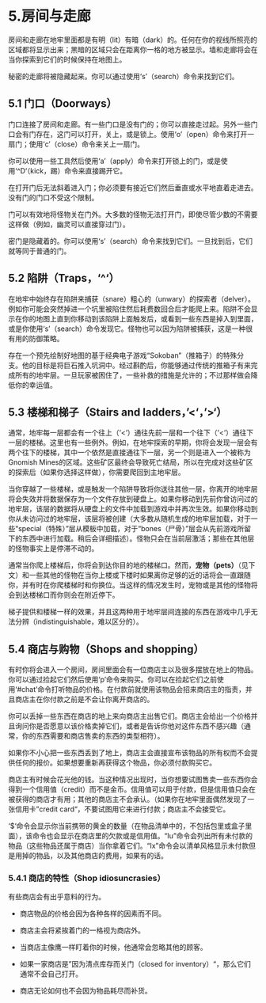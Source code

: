 # 5.房间与走廊

房间和走廊在地牢里面都是有明（lit）有暗（dark）的。任何在你的视线所照亮的区域都将显示出来；黑暗的区域只会在距离你一格的地方被显示。墙和走廊将会在当你探索到它们的时候保持在地图上。

秘密的走廊将被隐藏起来。你可以通过使用‘s’（search）命令来找到它们。

## 5.1 门口（Doorways）

门口连接了房间和走廊。有一些门口是没有门的；你可以直接走过起。另外一些门口会有门存在，这门可以打开，关上，或是锁上。使用‘o’（open）命令来打开一扇门；使用‘c’（close）命令来关上一扇门。

你可以使用一些工具然后使用‘a’（apply）命令来打开锁上的门，或是使用‘^D‘（kick，踢）命令来直接踢开它。

在打开门后无法斜着进入门；你必须要有接近它们然后垂直或水平地直着走进去。没有门的门口不受这个限制。

门可以有效地将怪物关在门外。大多数的怪物无法打开门，即使尽管少数的不需要这样做（例如，幽灵可以直接穿过门）。

密门是隐藏着的。你可以使用‘s’（search）命令来找到它们。一旦找到后，它们就等同于普通的门。

## 5.2 陷阱（Traps，‘^‘）

在地牢中始终存在陷阱来捕获（snare）粗心的（unwary）的探索者（delver）。例如你可能会突然掉进一个坑里被陷住然后耗费数回合后才能爬上来。陷阱不会显示在你的地图上直到你移动到该陷阱上面触发后，或看到一些东西是掉入到里面，或是你使用‘s’（search）命令发现它。怪物也可以因为陷阱被捕获，这是一种很有用的防御策略。

存在一个预先绘制好地图的基于经典电子游戏“Sokoban”（推箱子）的特殊分支。他的目标是将巨石推入坑洞中。经过斟酌后，你能够通过传统的推箱子有来完成所有的地牢层。一旦玩家被困住了，一些补救的措施是允许的；不过那样做会降低你的幸运值。

## 5.3 楼梯和梯子（Stairs and ladders，’<‘，’>‘）

通常，地牢每一层都会有一个往上（‘<‘）通往先前一层和一个往下（‘<‘）通往下一层的楼梯。这里也有一些例外。例如，在地牢探索的早期，你将会发现一层会有两个往下的楼梯，其中一个依然是直接通往下一层，另一个则是进入一个被称为Gnomish Mines的区域。这些矿区最终会导致死亡结局，所以在完成对这些矿区的探索后（如果你选择这样做），你需要爬回到主地牢层。

当你穿越了一些楼梯，或是触发一个陷阱导致将你送往其他一层，你离开的地牢层将会失效并将数据保存为一个文件存放到硬盘上。如果你移动到先前你曾访问过的地牢层，该层的数据将从硬盘上的文件中加载到游戏中并再次生效。如果你移动到你从未访问过的地牢层，该层将被创建（大多数从随机生成的地牢层加载，对于一些“special（特殊）”层从模板中加载，对于“bones（尸骨）”层会从先前游戏所留下的东西中进行加载。稍后会详细描述）。怪物只会在当前层激活；那些在其他层的怪物事实上是停滞不动的。

通常当你爬上楼梯后，你将会到达你目的地的楼梯口。然而，**宠物（pets）**（见下文）和一些其他的怪物在当你上楼或下楼时如果离你足够的近的话将会一直跟随你，并有时在你爬楼梯时和你换位。当这样的情况发生时，宠物或是其他的怪物将会到达楼梯口而你则会在附近停下。

梯子提供和楼梯一样的效果，并且这两种用于地牢层间连接的东西在游戏中几乎无法分辨（indistinguishable，难以区分的）。

## 5.4 商店与购物（Shops and shopping）

有时你将会进入一个房间，房间里面会有一位商店主以及很多摆放在地上的物品。你可以通过捡起它们然后使用‘p’命令来购买。你可以在捡起它们之前使用‘#chat’命令打听物品的价格。在付款前就使用该物品会招来商店主的指责，并且商店主在你付款之前是不会让你离开商店的。

你可以丢掉一些东西在商店的地上来向商店主出售它们。商店主会给出一个价格并且询问你是否愿意以该价格卖掉它们，或者是告诉你他对这件东西不感兴趣（通常，你的东西需要和商店售卖的东西的类型相符）。

如果你不小心把一些东西丢到了地上，商店主会直接宣布该物品的所有权而不会提供任何的报价。如果想要重新再获得这个物品，你必须付款购买它。

商店主有时候会花光他的钱。当这种情况出现时，当你想要试图售卖一些东西你会得到一个信用值（credit）而不是金币。信用值可以用于付款，但是信用值只会在被获得的商店才有用；其他的商店主不会承认。（如果你在地牢里面偶然发现了一张信用卡”credit card“，不要试图用它来进行付款；商店主不会接受它。

‘$‘命令会显示你当前携带的黄金的数量（在物品清单中的，不包括包里或盒子里面），该命令也会显示在商店里的欠款或是信用值。“Iu”命令会列出所有未付款的物品（这些物品还属于商店）当你拿着它们。“Ix”命令会以清单风格显示未付款但是用掉的物品，以及其他商店的费用，如果有的话。

### 5.4.1 商店的特性（Shop idiosuncrasies）

有些商店会有出乎意料的行为。

- 商店物品的价格会因为各种各样的因素而不同。

- 商店主会将紧挨着门的一格视为商店外。

- 当商店主像鹰一样盯着你的时候，他通常会忽略其他的顾客。

- 如果一家商店是”因为清点库存而关门（closed for inventory）“，那么它们通常不会自己打开。

- 商店无论如何也不会因为物品耗尽而补货。
